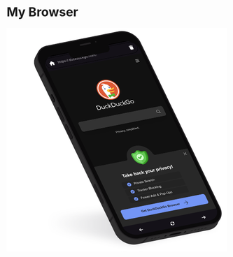 # My Browser

![my-browser-cover](https://raw.githubusercontent.com/sugith10/images/main/projects/my-browser.png)
